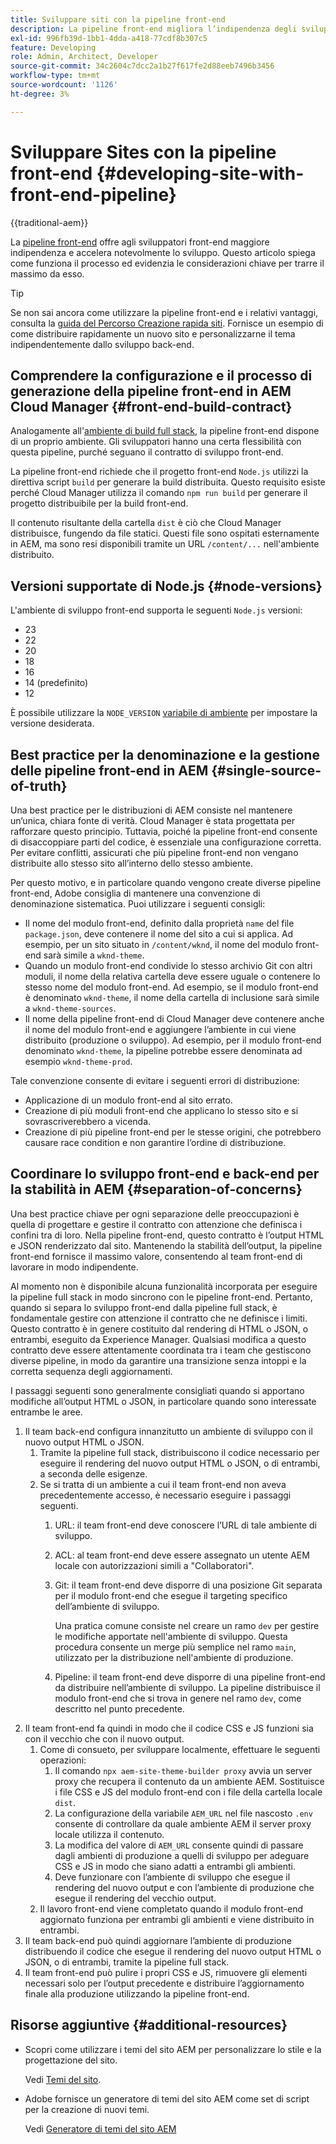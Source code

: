```yaml
---
title: Sviluppare siti con la pipeline front-end
description: La pipeline front-end migliora l’indipendenza degli sviluppatori e accelera il processo di sviluppo. Questo articolo illustra le considerazioni chiave per il processo di sviluppo front-end per garantire prestazioni ed efficienza ottimali.
exl-id: 996fb39d-1bb1-4dda-a418-77cdf8b307c5
feature: Developing
role: Admin, Architect, Developer
source-git-commit: 34c2604c7dcc2a1b27f617fe2d88eeb7496b3456
workflow-type: tm+mt
source-wordcount: '1126'
ht-degree: 3%

---
```



# Sviluppare Sites con la pipeline front-end {#developing-site-with-front-end-pipeline}

{{traditional-aem}}

La [pipeline front-end](/help/implementing/cloud-manager/configuring-pipelines/introduction-ci-cd-pipelines.md#front-end) offre agli sviluppatori front-end maggiore indipendenza e accelera notevolmente lo sviluppo. Questo articolo spiega come funziona il processo ed evidenzia le considerazioni chiave per trarre il massimo da esso.

>[!TIP]
>
>Se non sai ancora come utilizzare la pipeline front-end e i relativi vantaggi, consulta la [guida del Percorso Creazione rapida siti](/help/journey-sites/quick-site/overview.md). Fornisce un esempio di come distribuire rapidamente un nuovo sito e personalizzarne il tema indipendentemente dallo sviluppo back-end.

## Comprendere la configurazione e il processo di generazione della pipeline front-end in AEM Cloud Manager {#front-end-build-contract}

Analogamente all&#39;[ambiente di build full stack](/help/implementing/cloud-manager/getting-access-to-aem-in-cloud/build-environment-details.md), la pipeline front-end dispone di un proprio ambiente. Gli sviluppatori hanno una certa flessibilità con questa pipeline, purché seguano il contratto di sviluppo front-end.

La pipeline front-end richiede che il progetto front-end `Node.js` utilizzi la direttiva script `build` per generare la build distribuita. Questo requisito esiste perché Cloud Manager utilizza il comando `npm run build` per generare il progetto distribuibile per la build front-end.

Il contenuto risultante della cartella `dist` è ciò che Cloud Manager distribuisce, fungendo da file statici. Questi file sono ospitati esternamente in AEM, ma sono resi disponibili tramite un URL `/content/...` nell&#39;ambiente distribuito.

## Versioni supportate di Node.js {#node-versions}

L&#39;ambiente di sviluppo front-end supporta le seguenti `Node.js` versioni:

* 23
* 22
* 20
* 18
* 16
* 14 (predefinito)
* 12

È possibile utilizzare la `NODE_VERSION` [variabile di ambiente](/help/implementing/cloud-manager/environment-variables.md) per impostare la versione desiderata.

## Best practice per la denominazione e la gestione delle pipeline front-end in AEM {#single-source-of-truth}

Una best practice per le distribuzioni di AEM consiste nel mantenere un’unica, chiara fonte di verità. Cloud Manager è stata progettata per rafforzare questo principio. Tuttavia, poiché la pipeline front-end consente di disaccoppiare parti del codice, è essenziale una configurazione corretta. Per evitare conflitti, assicurati che più pipeline front-end non vengano distribuite allo stesso sito all’interno dello stesso ambiente.

Per questo motivo, e in particolare quando vengono create diverse pipeline front-end, Adobe consiglia di mantenere una convenzione di denominazione sistematica. Puoi utilizzare i seguenti consigli:

* Il nome del modulo front-end, definito dalla proprietà `name` del file `package.json`, deve contenere il nome del sito a cui si applica. Ad esempio, per un sito situato in `/content/wknd`, il nome del modulo front-end sarà simile a `wknd-theme`.
* Quando un modulo front-end condivide lo stesso archivio Git con altri moduli, il nome della relativa cartella deve essere uguale o contenere lo stesso nome del modulo front-end. Ad esempio, se il modulo front-end è denominato `wknd-theme`, il nome della cartella di inclusione sarà simile a `wknd-theme-sources`.
* Il nome della pipeline front-end di Cloud Manager deve contenere anche il nome del modulo front-end e aggiungere l’ambiente in cui viene distribuito (produzione o sviluppo). Ad esempio, per il modulo front-end denominato `wknd-theme`, la pipeline potrebbe essere denominata ad esempio `wknd-theme-prod`.

Tale convenzione consente di evitare i seguenti errori di distribuzione:

* Applicazione di un modulo front-end al sito errato.
* Creazione di più moduli front-end che applicano lo stesso sito e si sovrascriverebbero a vicenda.
* Creazione di più pipeline front-end per le stesse origini, che potrebbero causare race condition e non garantire l’ordine di distribuzione.

## Coordinare lo sviluppo front-end e back-end per la stabilità in AEM {#separation-of-concerns}

Una best practice chiave per ogni separazione delle preoccupazioni è quella di progettare e gestire il contratto con attenzione che definisca i confini tra di loro. Nella pipeline front-end, questo contratto è l’output HTML e JSON renderizzato dal sito. Mantenendo la stabilità dell’output, la pipeline front-end fornisce il massimo valore, consentendo al team front-end di lavorare in modo indipendente.

Al momento non è disponibile alcuna funzionalità incorporata per eseguire la pipeline full stack in modo sincrono con le pipeline front-end. Pertanto, quando si separa lo sviluppo front-end dalla pipeline full stack, è fondamentale gestire con attenzione il contratto che ne definisce i limiti. Questo contratto è in genere costituito dal rendering di HTML o JSON, o entrambi, eseguito da Experience Manager. Qualsiasi modifica a questo contratto deve essere attentamente coordinata tra i team che gestiscono diverse pipeline, in modo da garantire una transizione senza intoppi e la corretta sequenza degli aggiornamenti.

I passaggi seguenti sono generalmente consigliati quando si apportano modifiche all’output HTML o JSON, in particolare quando sono interessate entrambe le aree.

1. Il team back-end configura innanzitutto un ambiente di sviluppo con il nuovo output HTML o JSON.
   1. Tramite la pipeline full stack, distribuiscono il codice necessario per eseguire il rendering del nuovo output HTML o JSON, o di entrambi, a seconda delle esigenze.
   1. Se si tratta di un ambiente a cui il team front-end non aveva precedentemente accesso, è necessario eseguire i passaggi seguenti.
      1. URL: il team front-end deve conoscere l’URL di tale ambiente di sviluppo.
      1. ACL: al team front-end deve essere assegnato un utente AEM locale con autorizzazioni simili a &quot;Collaboratori&quot;.
      1. Git: il team front-end deve disporre di una posizione Git separata per il modulo front-end che esegue il targeting specifico dell’ambiente di sviluppo.

         Una pratica comune consiste nel creare un ramo `dev` per gestire le modifiche apportate nell&#39;ambiente di sviluppo. Questa procedura consente un merge più semplice nel ramo `main`, utilizzato per la distribuzione nell&#39;ambiente di produzione.

      1. Pipeline: il team front-end deve disporre di una pipeline front-end da distribuire nell’ambiente di sviluppo. La pipeline distribuisce il modulo front-end che si trova in genere nel ramo `dev`, come descritto nel punto precedente.
1. Il team front-end fa quindi in modo che il codice CSS e JS funzioni sia con il vecchio che con il nuovo output.
   1. Come di consueto, per sviluppare localmente, effettuare le seguenti operazioni:
      1. Il comando `npx aem-site-theme-builder proxy` avvia un server proxy che recupera il contenuto da un ambiente AEM. Sostituisce i file CSS e JS del modulo front-end con i file della cartella locale `dist`.
      1. La configurazione della variabile `AEM_URL` nel file nascosto `.env` consente di controllare da quale ambiente AEM il server proxy locale utilizza il contenuto.
      1. La modifica del valore di `AEM_URL` consente quindi di passare dagli ambienti di produzione a quelli di sviluppo per adeguare CSS e JS in modo che siano adatti a entrambi gli ambienti.
      1. Deve funzionare con l’ambiente di sviluppo che esegue il rendering del nuovo output e con l’ambiente di produzione che esegue il rendering del vecchio output.
   1. Il lavoro front-end viene completato quando il modulo front-end aggiornato funziona per entrambi gli ambienti e viene distribuito in entrambi.
1. Il team back-end può quindi aggiornare l’ambiente di produzione distribuendo il codice che esegue il rendering del nuovo output HTML o JSON, o di entrambi, tramite la pipeline full stack.
1. Il team front-end può pulire i propri CSS e JS, rimuovere gli elementi necessari solo per l’output precedente e distribuire l’aggiornamento finale alla produzione utilizzando la pipeline front-end.

## Risorse aggiuntive {#additional-resources}

* Scopri come utilizzare i temi del sito AEM per personalizzare lo stile e la progettazione del sito.

  Vedi [Temi del sito](/help/sites-cloud/administering/site-creation/site-themes.md).

* Adobe fornisce un generatore di temi del sito AEM come set di script per la creazione di nuovi temi.

  Vedi [Generatore di temi del sito AEM](https://github.com/adobe/aem-site-theme-builder)



